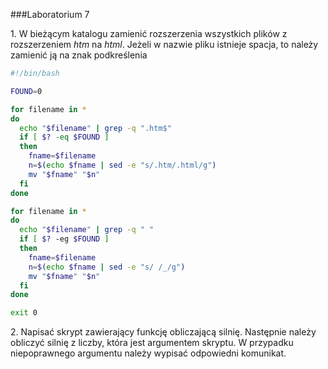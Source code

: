 ###Laboratorium 7

1\. W bieżącym katalogu zamienić rozszerzenia wszystkich plików z rozszerzeniem *htm* na *html*\. 
Jeżeli w nazwie pliku istnieje spacja, to należy zamienić ją na znak podkreślenia
```sh
#!/bin/bash

FOUND=0

for filename in *
do
  echo "$filename" | grep -q ".htm$"
  if [ $? -eq $FOUND ]
  then
    fname=$filename
    n=$(echo $fname | sed -e "s/.htm/.html/g")
    mv "$fname" "$n"
  fi
done

for filename in *
do
  echo "$filename" | grep -q " "
  if [ $? -eg $FOUND ]
  then
    fname=$filename
    n=$(echo $fname | sed -e "s/ /_/g")
    mv "$fname" "$n"
  fi
done

exit 0
```
2\. Napisać skrypt zawierający funkcję obliczającą silnię. Następnie należy obliczyć silnię z liczby, która jest argumentem skryptu\. W przypadku niepoprawnego argumentu należy wypisać odpowiedni komunikat\.
